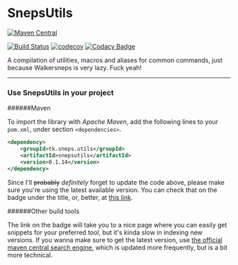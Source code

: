 # SnepsUtils

[![Maven Central](https://maven-badges.herokuapp.com/maven-central/tk.sneps.utils/snepsutils/badge.svg?style=flat)](http://mvnrepository.com/artifact/tk.sneps.utils/snepsutils)

[![Build Status](https://travis-ci.org/Walkersneps/SnepsUtils.svg?branch=0-1-15-0)](https://travis-ci.org/Walkersneps/SnepsUtils)
[![codecov](https://codecov.io/gh/Walkersneps/SnepsUtils/branch/master/graph/badge.svg)](https://codecov.io/gh/Walkersneps/SnepsUtils)
[![Codacy Badge](https://api.codacy.com/project/badge/Grade/9605f08d84af42d6a9c32f8c8ddcd212)](https://www.codacy.com/app/walkersneps/SnepsUtils?utm_source=github.com&amp;utm_medium=referral&amp;utm_content=Walkersneps/SnepsUtils&amp;utm_campaign=Badge_Grade)

A compilation of utilities, macros and aliases for common commands, just because Walkersneps is very lazy. Fuck yeah!

---
### Use SnepsUtils in your project
######Maven

To import the library with _Apache Maven_, add the following lines to your `pom.xml`, under section `<dependencies>`.
```xml
<dependency>
    <groupId>tk.sneps.utils</groupId>
    <artifactId>snepsutils</artifactId>
    <version>0.1.14</version>
</dependency>
```
Since I'll ~~probably~~ _definitely_ forget to update the code above, please make sure you're using the latest available version. You can check that on the badge under the title, or, better, at [this link](https://oss.sonatype.org/content/groups/public/tk/sneps/utils/snepsutils/ "SnepsUtils repository").

######Other build tools

The link on the badge will take you to a nice page where you can easily get snippets for your preferred tool, but it's kinda slow in indexing new versions. If you wanna make sure to get the latest version, use [the official maven central search engine](https://search.maven.org/#search%7Cga%7C1%7Ca%3A%22snepsutils%22 "Maven central repo search engine"), which is updated more frequently, but is a bit more technical.

